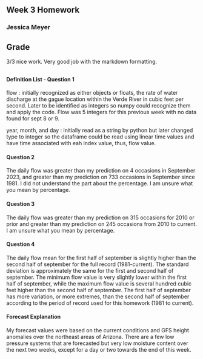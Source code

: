 ## Week 3 Homework
### Jessica Meyer

##
## Grade
3/3 nice work. Very good job with the markdown formatting. 
##

#### Definition List - Question 1
flow
: initially recognized as either objects or floats, the rate of water discharge at the gague location within the Verde River in cubic feet per second. Later to be identified as integers so numpy could recognize them and apply the code. Flow was 5 integers for this previous week with no data found for sept 8 or 9.

year, month, and day
: initially read as a string by python but later changed type to integer so the dataframe could be read using linear time values and have time associated with eah index value, thus, flow value.

#### Question 2
The daily flow was greater than my prediction on 4 occasions in September 2023, and greater than my prediction on 733 occasions in September since 1981. I did not understand the part about the percentage. I am unsure what you mean by percentage.

#### Question 3
 The daily flow was greater than my prediction on 315 occasions for 2010 or prior and greater than my prediction on 245 occasions from 2010 to current. I am unsure what you mean by percentage.

#### Question 4
The daily flow mean for the first half of september is slightly higher than the second half of september for the full record (1981-current). The standard deviation is approximately the same for the first and second half of september. The minimum flow value is very slightly lower within the first half of september, while the maximum flow value is several hundred cubic feet higher than the second half of september. The first half of september has more variation, or more extremes, than the second half of september according to the period of record used for this homework (1981 to current).

#### Forecast Explanation
My forecast values were based on the current conditions and GFS height anomalies over the northeast areas of Arizona. There are a few low pressure systems that are forecasted but very low moisture content over the next two weeks, except for a day or two towards the end of this week. 